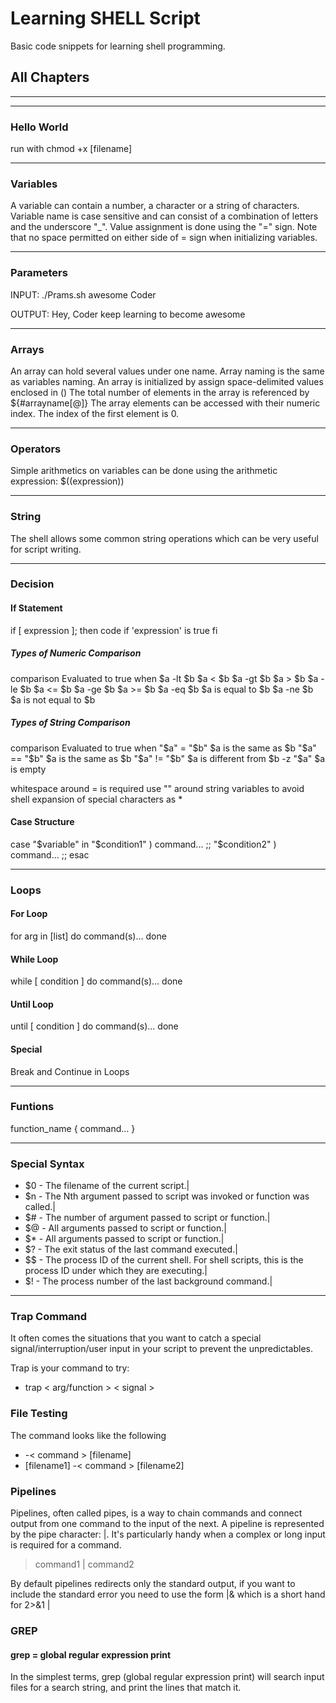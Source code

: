 # Learning SHELL Script

Basic code snippets for learning shell programming.

## All Chapters

***
***

### Hello World

run with chmod +x [filename]

***

### Variables

A variable can contain a number, a character or a string of characters. Variable name is case sensitive and can consist of a combination of letters and the underscore "_". Value assignment is done using the "=" sign. Note that no space permitted on either side of = sign when initializing variables.

***

### Parameters

INPUT:
./Prams.sh awesome Coder

OUTPUT:
Hey, Coder keep learning to become awesome

***

### Arrays

An array can hold several values under one name. Array naming is the same as variables naming. An array is initialized by assign space-delimited values enclosed in ()
The total number of elements in the array is referenced by ${#arrayname[@]}
The array elements can be accessed with their numeric index. The index of the first element is 0.

***

### Operators

Simple arithmetics on variables can be done using the arithmetic expression: $((expression))

***

### String

The shell allows some common string operations which can be very useful for script writing.

***

### Decision

#### If Statement

if [ expression ]; then
code if 'expression' is true
fi

##### Types of Numeric Comparison

comparison    Evaluated to true when
$a -lt $b    $a < $b
$a -gt $b    $a > $b
$a -le $b    $a <= $b
$a -ge $b    $a >= $b
$a -eq $b    $a is equal to $b
$a -ne $b    $a is not equal to $b

##### Types of String Comparison

comparison    Evaluated to true when
"$a" = "$b"     $a is the same as $b
"$a" == "$b"    $a is the same as $b
"$a" != "$b"    $a is different from $b
-z "$a"         $a is empty

whitespace around = is required
use "" around string variables to avoid shell expansion of special characters as *

#### Case Structure

case "$variable" in
    "$condition1" )
        command...
    ;;
    "$condition2" )
        command...
    ;;
esac

***

### Loops

#### For Loop

for arg in [list]
do
 command(s)...
done

#### While Loop

while [ condition ]
do
 command(s)...
done

#### Until Loop

until [ condition ]
do
 command(s)...
done

#### Special

Break and Continue in Loops

***

### Funtions

function_name {
  command...
}

***

### Special Syntax

- $0 - The filename of the current script.|
- $n - The Nth argument passed to script was invoked or function was called.|
- $# - The number of argument passed to script or function.|
- $@ - All arguments passed to script or function.|
- $* - All arguments passed to script or function.|
- $? - The exit status of the last command executed.|
- $$ - The process ID of the current shell. For shell scripts, this is the process ID under which they are executing.|
- $! - The process number of the last background command.|

***

### Trap Command

It often comes the situations that you want to catch a special signal/interruption/user input in your script to prevent the unpredictables.

Trap is your command to try:

- trap < arg/function > < signal >

### File Testing

The command looks like the following

- -< command > [filename]
- [filename1] -< command > [filename2]

### Pipelines

Pipelines, often called pipes, is a way to chain commands and connect output from one command to the input of the next. A pipeline is represented by the pipe character: |. It's particularly handy when a complex or long input is required for a command.

> command1 | command2

By default pipelines redirects only the standard output, if you want to include the standard error you need to use the form |& which is a short hand for 2>&1 |

### GREP

#### grep = global regular expression print

In the simplest terms, grep (global regular expression print) will search input files for a search
string, and print the lines that match it.


